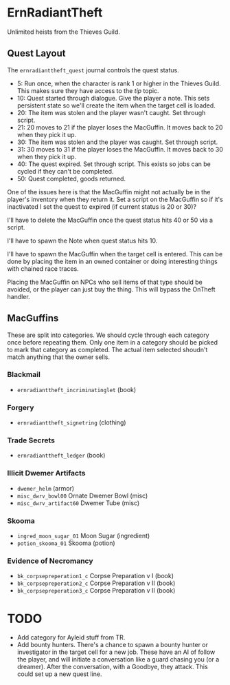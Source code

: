 # ErnRadiantTheft
Unlimited heists from the Thieves Guild.


## Quest Layout

The `ernradianttheft_quest` journal controls the quest status.
- 5: Run once, when the character is rank 1 or higher in the Thieves Guild. This makes sure they have access to the *tip* topic.
- 10: Quest started through dialogue. Give the player a note. This sets persistent state so we'll create the item when the target cell is loaded.
- 20: The item was stolen and the player wasn't caught. Set through script.
- 21: 20 moves to 21 if the player loses the MacGuffin. It moves back to 20 when they pick it up.
- 30: The item was stolen and the player was caught. Set through script.
- 31: 30 moves to 31 if the player loses the MacGuffin. It moves back to 30 when they pick it up.
- 40: The quest expired. Set through script. This exists so jobs can be cycled if they can't be completed.
- 50: Quest completed, goods returned.

One of the issues here is that the MacGuffin might not actually be in the player's inventory when they return it. Set a script on the MacGuffin so if it's inactivated I set the quest to expired (if current status is 20 or 30)?

I'll have to delete the MacGuffin once the quest status hits 40 or 50 via a script.

I'll have to spawn the Note when quest status hits 10.

I'll have to spawn the MacGuffin when the target cell is entered. This can be done by placing the item in an owned container or doing interesting things with chained race traces.

Placing the MacGuffin on NPCs who sell items of that type should be avoided, or the player can just buy the thing. This will bypass the OnTheft handler.

## MacGuffins

These are split into categories. We should cycle through each category once before repeating them. Only one item in a category should be picked to mark that category as completed. The actual item selected shoudn't match anything that the owner sells.

### Blackmail
- `ernradianttheft_incriminatinglet` (book)

### Forgery
- `ernradianttheft_signetring` (clothing)

### Trade Secrets
- `ernradianttheft_ledger` (book)

### Illicit Dwemer Artifacts
- `dwemer_helm` (armor)
- `misc_dwrv_bowl00` Ornate Dwemer Bowl (misc)
- `misc_dwrv_artifact60` Dwemer Tube (misc)

### Skooma
- `ingred_moon_sugar_01` Moon Sugar (ingredient)
- `potion_skooma_01` Skooma (potion)

### Evidence of Necromancy
- `bk_corpsepreperation1_c` Corpse Preparation v I (book)
- `bk_corpsepreperation2_c` Corpse Preparation v II (book)
- `bk_corpsepreperation3_c` Corpse Preparation v II (book)

# TODO

- Add category for Ayleid stuff from TR.
- Add bounty hunters. There's a chance to spawn a bounty hunter or investigator in the target cell for a new job. These have an AI of follow the player, and will initiate a conversation like a guard chasing you (or a dreamer). After the conversation, with a Goodbye, they attack. This could set up a new quest line.